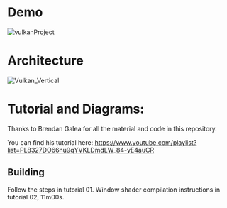 # Demo
![vulkanProject](https://github.com/ricasbp/Vulkan-Project/assets/59062659/64e73350-ef6d-4641-9ed7-fabc7b7d8b0e)

# Architecture 
![Vulkan_Vertical](https://github.com/user-attachments/assets/deed7a69-fef6-4cec-8a14-4f24efdbdec4)


# Tutorial and Diagrams:
Thanks to Brendan Galea for all the material and code in this repository.

You can find his tutorial here: https://www.youtube.com/playlist?list=PL8327DO66nu9qYVKLDmdLW_84-yE4auCR

## Building
Follow the steps in tutorial 01.
Window shader compilation instructions in tutorial 02, 11m00s.
